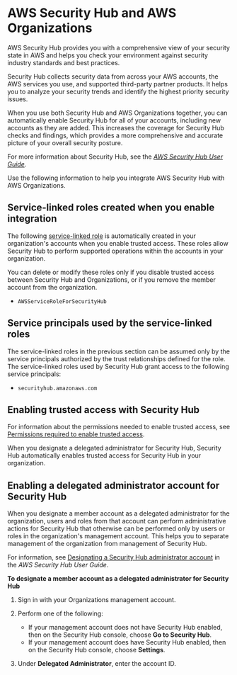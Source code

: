 # AWS Security Hub and AWS Organizations<a name="services-that-can-integrate-securityhub"></a>

AWS Security Hub provides you with a comprehensive view of your security state in AWS and helps you check your environment against security industry standards and best practices\.

Security Hub collects security data from across your AWS accounts, the AWS services you use, and supported third\-party partner products\. It helps you to analyze your security trends and identify the highest priority security issues\.

When you use both Security Hub and AWS Organizations together, you can automatically enable Security Hub for all of your accounts, including new accounts as they are added\. This increases the coverage for Security Hub checks and findings, which provides a more comprehensive and accurate picture of your overall security posture\.

For more information about Security Hub, see the *[AWS Security Hub User Guide](https://docs.aws.amazon.com/securityhub/latest/userguide/)*\.

Use the following information to help you integrate AWS Security Hub with AWS Organizations\.



## Service\-linked roles created when you enable integration<a name="integrate-enable-slr-securityhub"></a>

The following [service\-linked role](https://docs.aws.amazon.com/IAM/latest/UserGuide/using-service-linked-roles.html) is automatically created in your organization's accounts when you enable trusted access\. These roles allow Security Hub to perform supported operations within the accounts in your organization\.

You can delete or modify these roles only if you disable trusted access between Security Hub and Organizations, or if you remove the member account from the organization\.
+ `AWSServiceRoleForSecurityHub`

## Service principals used by the service\-linked roles<a name="integrate-enable-svcprin-securityhub"></a>

The service\-linked roles in the previous section can be assumed only by the service principals authorized by the trust relationships defined for the role\. The service\-linked roles used by Security Hub grant access to the following service principals:
+ `securityhub.amazonaws.com`

## Enabling trusted access with Security Hub<a name="integrate-enable-ta-securityhub"></a>

For information about the permissions needed to enable trusted access, see [Permissions required to enable trusted access](orgs_integrate_services.md#orgs_trusted_access_perms)\.

When you designate a delegated administrator for Security Hub, Security Hub automatically enables trusted access for Security Hub in your organization\.

## Enabling a delegated administrator account for Security Hub<a name="integrate-enable-da-securityhub"></a>

When you designate a member account as a delegated administrator for the organization, users and roles from that account can perform administrative actions for Security Hub that otherwise can be performed only by users or roles in the organization's management account\. This helps you to separate management of the organization from management of Security Hub\.

For information, see [Designating a Security Hub administrator account](https://docs.aws.amazon.com/securityhub/latest/userguide/designate-orgs-admin-account.html) in the *AWS Security Hub User Guide*\.

**To designate a member account as a delegated administrator for Security Hub**

1. Sign in with your Organizations management account\.

1. Perform one of the following:
   + If your management account does not have Security Hub enabled, then on the Security Hub console, choose **Go to Security Hub**\.
   + If your management account does have Security Hub enabled, then on the Security Hub console, choose **Settings**\.

1. Under **Delegated Administrator**, enter the account ID\.